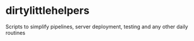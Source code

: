 <!--
SPDX-FileCopyrightText: NOI Techpark <digital@noi.bz.it>

SPDX-License-Identifier: CC0-1.0
-->

# dirtylittlehelpers
Scripts to simplify pipelines, server deployment, testing and any other daily routines
